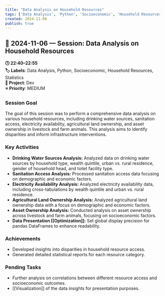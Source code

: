 ```yaml
---
title: "Data Analysis on Household Resources"
tags: ['Data Analysis', 'Python', 'Socioeconomic', 'Household Resources', 'Statistics']
created: 2024-11-06
publish: true
---
```


## 📅 2024-11-06 — Session: Data Analysis on Household Resources

**🕒 22:40–22:55**  
**🏷️ Labels**: Data Analysis, Python, Socioeconomic, Household Resources, Statistics  
**📂 Project**: Dev  
**⭐ Priority**: MEDIUM  


### Session Goal
The goal of this session was to perform a comprehensive data analysis on various household resources, including drinking water sources, sanitation access, electricity availability, agricultural land ownership, and asset ownership in livestock and farm animals. This analysis aims to identify disparities and inform infrastructure interventions.

### Key Activities
- **Drinking Water Sources Analysis:** Analyzed data on drinking water sources by household type, wealth quintile, urban vs. rural residence, gender of household head, and toilet facility type.
- **Sanitation Access Analysis:** Processed sanitation access data focusing on demographic and economic factors.
- **Electricity Availability Analysis:** Analyzed electricity availability data, including cross-tabulations by wealth quintile and urban vs. rural residence.
- **Agricultural Land Ownership Analysis:** Analyzed agricultural land ownership data with a focus on demographic and economic factors.
- **Asset Ownership Analysis:** Conducted analysis on asset ownership across livestock and farm animals, focusing on socioeconomic factors.
- **Data Presentation [[Optimization]]:** Set global display precision for pandas DataFrames to enhance readability.

### Achievements
- Developed insights into disparities in household resource access.
- Generated detailed statistical reports for each resource category.

### Pending Tasks
- Further analysis on correlations between different resource access and socioeconomic outcomes.
- [[Visualization]] of the data insights for presentation purposes.
